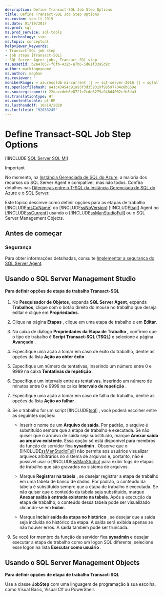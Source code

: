 ```yaml
---
description: Define Transact-SQL Job Step Options
title: Define Transact-SQL Job Step Options
ms.custom: seo-lt-2019
ms.date: 01/19/2017
ms.prod: sql
ms.prod_service: sql-tools
ms.technology: ssms
ms.topic: conceptual
helpviewer_keywords:
- Transact-SQL job step
- job steps [Transact-SQL]
- SQL Server Agent jobs, Transact-SQL step
ms.assetid: b2a47057-f6fb-432b-a7b6-5d61f33a5d9c
author: markingmyname
ms.author: maghan
ms.reviewer: ''
monikerRange: = azuresqldb-mi-current || >= sql-server-2016 || = sqlallproducts-allversions
ms.openlocfilehash: a41c43454c91a95f3d359319f99597704c6b859e
ms.sourcegitcommit: 22dacedeb6e8721e7cdb6279a946d4002cfb5da3
ms.translationtype: HT
ms.contentlocale: pt-BR
ms.lasthandoff: 10/14/2020
ms.locfileid: "92038245"
---
```

# <a name="define-transact-sql-job-step-options"></a>Define Transact-SQL Job Step Options
[!INCLUDE [SQL Server SQL MI](../../includes/applies-to-version/sql-asdbmi.md)]

> [!IMPORTANT]  
> No momento, na [Instância Gerenciada de SQL do Azure](/azure/sql-database/sql-database-managed-instance), a maioria dos recursos do SQL Server Agent é compatível, mas não todos. Confira detalhes nas [Diferenças entre o T-SQL da Instância Gerenciada de SQL do Azure e o SQL Server](/azure/sql-database/sql-database-managed-instance-transact-sql-information#sql-server-agent).

Este tópico descreve como definir opções para as etapas de trabalho [!INCLUDE[msCoName](../../includes/msconame_md.md)] do [!INCLUDE[ssNoVersion](../../includes/ssnoversion-md.md)] [!INCLUDE[tsql](../../includes/tsql-md.md)] Agent no [!INCLUDE[ssCurrent](../../includes/sscurrent-md.md)] usando o [!INCLUDE[ssManStudioFull](../../includes/ssmanstudiofull-md.md)] ou o SQL Server Management Objects.  
  
## <a name="before-you-begin"></a><a name="BeforeYouBegin"></a>Antes de começar  
  
### <a name="security"></a><a name="Security"></a>Segurança  
Para obter informações detalhadas, consulte [Implementar a segurança do SQL Server Agent](../../ssms/agent/implement-sql-server-agent-security.md).  
  
## <a name="using-sql-server-management-studio"></a><a name="SSMS"></a>Usando o SQL Server Management Studio  
  
#### <a name="to-define-transact-sql-job-step-options"></a>Para definir opções de etapa de trabalho Transact-SQL  
  
1.  No **Pesquisador de Objetos**, expanda **SQL Server Agent**, expanda **Trabalhos**, clique com o botão direito do mouse no trabalho que deseja editar e clique em **Propriedades**.  
  
2.  Clique na página **Etapas** , clique em uma etapa de trabalho e em **Editar**.  
  
3.  Na caixa de diálogo **Propriedades da Etapa de Trabalho** , confirme que o tipo de trabalho é **Script Transact-SQL (TSQL)** e selecione a página **Avançado** .  
  
4.  Especifique uma ação a tomar em caso de êxito do trabalho, dentre as opções da lista **Ação ao obter êxito** .  
  
5.  Especifique um número de tentativas, inserindo um número entre 0 e 9999 na caixa **Tentativas de repetição** .  
  
6.  Especifique um intervalo entre as tentativas, inserindo um número de minutos entre 0 e 9999 na caixa **Intervalo de repetição** .  
  
7.  Especifique uma ação a tomar em caso de falha do trabalho, dentre as opções da lista **Ação ao falhar** .  
  
8.  Se o trabalho for um script [!INCLUDE[tsql](../../includes/tsql-md.md)] , você poderá escolher entre as seguintes opções:  
  
    -   Inserir o nome de um **Arquivo de saída**. Por padrão, o arquivo é substituído sempre que a etapa de trabalho é executada. Se não quiser que o arquivo de saída seja substituído, marque **Anexar saída ao arquivo existente**. Essa opção só está disponível para membros da função de servidor fixa **sysadmin** . Observe que o [!INCLUDE[ssManStudioFull](../../includes/ssmanstudiofull-md.md)] não permite aos usuários visualizar arquivos arbitrários no sistema de arquivos e, portanto, não é possível usar o [!INCLUDE[ssManStudio](../../includes/ssmanstudio-md.md)] para exibir logs de etapas de trabalho que são gravados no sistema de arquivos.  
  
    -   Marque **Registrar na tabela** , se desejar registrar a etapa de trabalho em uma tabela de banco de dados. Por padrão, o conteúdo da tabela é substituído sempre que a etapa de trabalho é executada. Se não quiser que o conteúdo da tabela seja substituído, marque **Anexar saída à entrada existente na tabela**. Após a execução da etapa de trabalho, o conteúdo dessa tabela pode ser visualizado clicando-se em **Exibir**.  
  
    -   Marque **Incluir saída da etapa no histórico** , se desejar que a saída seja incluída no histórico da etapa. A saída será exibida apenas se não houver erros. A saída também pode ser truncada.  
  
9. Se você for membro da função de servidor fixa **sysadmin** e desejar executar a etapa de trabalho como um logon SQL diferente, selecione esse logon na lista **Executar como usuário** .  
  
## <a name="using-sql-server-management-objects"></a><a name="SMO"></a>Usando o SQL Server Management Objects  
**Para definir opções de etapa de trabalho Transact-SQL**  
  
Use a classe **JobStep** com uma linguagem de programação à sua escolha, como Visual Basic, Visual C# ou PowerShell.  
